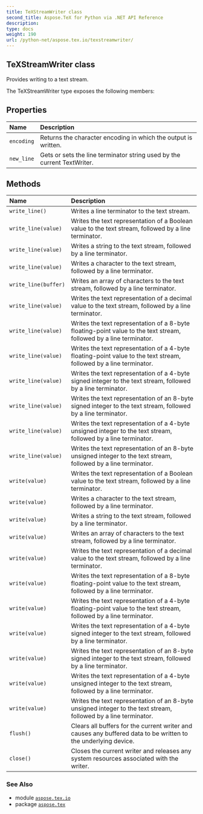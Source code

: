 ```yaml
---
title: TeXStreamWriter class
second_title: Aspose.TeX for Python via .NET API Reference
description: 
type: docs
weight: 190
url: /python-net/aspose.tex.io/texstreamwriter/
---
```


## TeXStreamWriter class

Provides writing to a text stream.



The TeXStreamWriter type exposes the following members:
## Properties
| Name | Description |
| :- | :- |
| `encoding` | Returns the character encoding in which the output is written. |
| `new_line` | Gets or sets the line terminator string used by the current TextWriter. |
## Methods
| Name | Description |
| :- | :- |
| `write_line()` | Writes a line terminator to the text stream. |
| `write_line(value)` | Writes the text representation of a Boolean value to the text stream, followed by a line terminator. |
| `write_line(value)` | Writes a string to the text stream, followed by a line terminator. |
| `write_line(value)` | Writes a character to the text stream, followed by a line terminator. |
| `write_line(buffer)` | Writes an array of characters to the text stream, followed by a line terminator. |
| `write_line(value)` | Writes the text representation of a decimal value to the text stream, followed by a line terminator. |
| `write_line(value)` | Writes the text representation of a 8-byte floating-point value to the text stream, followed by a line terminator. |
| `write_line(value)` | Writes the text representation of a 4-byte floating-point value to the text stream, followed by a line terminator. |
| `write_line(value)` | Writes the text representation of a 4-byte signed integer to the text stream, followed by a line terminator. |
| `write_line(value)` | Writes the text representation of an 8-byte signed integer to the text stream, followed by a line terminator. |
| `write_line(value)` | Writes the text representation of a 4-byte unsigned integer to the text stream, followed by a line terminator. |
| `write_line(value)` | Writes the text representation of an 8-byte unsigned integer to the text stream, followed by a line terminator. |
| `write(value)` | Writes the text representation of a Boolean value to the text stream, followed by a line terminator. |
| `write(value)` | Writes a character to the text stream, followed by a line terminator. |
| `write(value)` | Writes a string to the text stream, followed by a line terminator. |
| `write(value)` | Writes an array of characters to the text stream, followed by a line terminator. |
| `write(value)` | Writes the text representation of a decimal value to the text stream, followed by a line terminator. |
| `write(value)` | Writes the text representation of a 8-byte floating-point value to the text stream, followed by a line terminator. |
| `write(value)` | Writes the text representation of a 4-byte floating-point value to the text stream, followed by a line terminator. |
| `write(value)` | Writes the text representation of a 4-byte signed integer to the text stream, followed by a line terminator. |
| `write(value)` | Writes the text representation of an 8-byte signed integer to the text stream, followed by a line terminator. |
| `write(value)` | Writes the text representation of a 4-byte unsigned integer to the text stream, followed by a line terminator. |
| `write(value)` | Writes the text representation of an 8-byte unsigned integer to the text stream, followed by a line terminator. |
| `flush()` | Clears all buffers for the current writer and causes any buffered data to be written to the underlying device. |
| `close()` | Closes the current writer and releases any system resources associated with the writer. |

### See Also

* module [`aspose.tex.io`](/tex/python-net/aspose.tex.io/)
* package [`aspose.tex`](/tex/python-net/)

